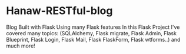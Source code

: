 # Hanaw-RESTful-blog
Blog Built with Flask Using many Flask features
In this Flask Project I've covered many topics: (SQLAlchemy, Flask migrate, Flask Admin, Flask Blueprint, Flask Login, Flask Mail, Flask FlaskForm, Flask wtforms..) and much more!
